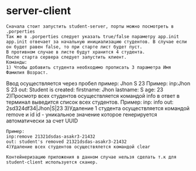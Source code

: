 # server-client
    Сначала стоит запустить student-server, порты можно посмотреть в .porperties
    Так же в .porperties следует указать true/false параметру app.init
    app.init отвечает за начальную инициализацию студентов. В случае если он будет равен false, то при старте лист будет пуст.
    В противном случае в листе будут хранится 4 студента.
    После старта сервера следует запустить клиент.
    Команды:
    1) Чтобы добавить студента необходимо прописать 3 параметра Имя Фамилия Возраст.
   Ввод осуществляется через пробел пример: Jhon S 23
    Пример:
    inp:Jhon S 23
    out: Student is created:  firstname: Jhon lastname: S age: 23
    2)Просмотр всех студентов осуществляется командой info в ответ в терминал выведится список всех студентов.
    Пример: 
    inp: info
    out: 2sd324df34|Jhon|S|23
    3)Удаление 1 студента осуществляется командой remove и id 
    id - уникальное значение которое генерируется автоматически за счет UUID
    
    Пример:
    inp:remove 21321dsdas-asakr3-21432
    out: student's removed 21321dsdas-asakr3-21432
    4)Удаление всех студентов осуществялется командой clear
    
    Контейнеризацию приложения в данном случае нельзя сделать т.к для student-client используется сканер.
